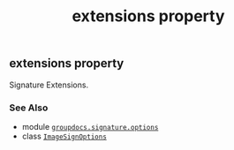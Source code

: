 ﻿---
title: extensions property
second_title: GroupDocs.Signature for Python via .NET API References
description: 
type: docs
url: /python-net/groupdocs.signature.options/imagesignoptions/extensions/
is_root: false
weight: 80
---

## extensions property


Signature Extensions.

### See Also
* module [`groupdocs.signature.options`](../../)
* class [`ImageSignOptions`](/signature/python-net/groupdocs.signature.options/imagesignoptions)
